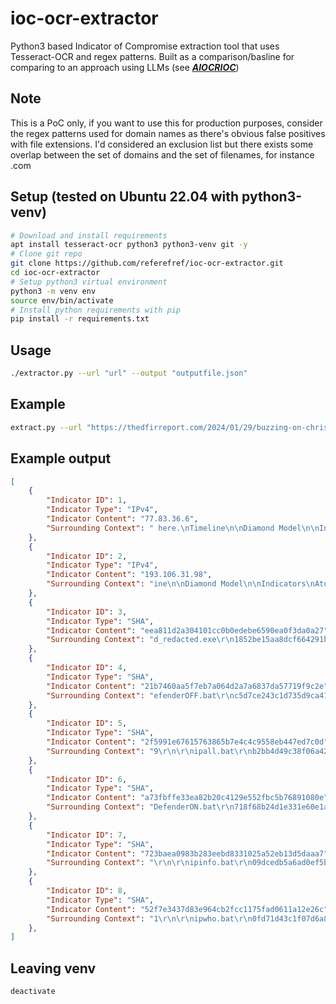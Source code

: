 # ioc-ocr-extractor
Python3 based Indicator of Compromise extraction tool that uses Tesseract-OCR and regex patterns.
Built as a comparison/basline for comparing to an approach using LLMs (see [***AIOCRIOC***](https://github.com/referefref/aiocrioc))

## Note
This is a PoC only, if you want to use this for production purposes, consider the regex patterns used for domain names as there's obvious false positives with file extensions.
I'd considered an exclusion list but there exists some overlap between the set of domains and the set of filenames, for instance .com

## Setup (tested on Ubuntu 22.04 with python3-venv)
```bash
# Download and install requirements
apt install tesseract-ocr python3 python3-venv git -y
# Clone git repo
git clone https://github.com/referefref/ioc-ocr-extractor.git
cd ioc-ocr-extractor
# Setup python3 virtual environment
python3 -m venv env
source env/bin/activate
# Install python requirements with pip
pip install -r requirements.txt
```

## Usage
```bash
./extractor.py --url "url" --output "outputfile.json"
```

## Example
```bash
extract.py --url "https://thedfirreport.com/2024/01/29/buzzing-on-christmas-eve-trigona-ransomware-in-3-hours/" --output "test.json"
```

## Example output
```json
[
    {
        "Indicator ID": 1,
        "Indicator Type": "IPv4",
        "Indicator Content": "77.83.36.6",
        "Surrounding Context": " here.\nTimeline\n\nDiamond Model\n\nIndicators\nAtomic\n77.83.36.6\r\n193.106.31.98\r\n\nComputed\nbuild_redacted.exe\r\n185"
    },
    {
        "Indicator ID": 2,
        "Indicator Type": "IPv4",
        "Indicator Content": "193.106.31.98",
        "Surrounding Context": "ine\n\nDiamond Model\n\nIndicators\nAtomic\n77.83.36.6\r\n193.106.31.98\r\n\nComputed\nbuild_redacted.exe\r\n1852be15aa8dcf6642"
    },
    {
        "Indicator ID": 3,
        "Indicator Type": "SHA",
        "Indicator Content": "eea811d2a304101cc0b0edebe6590ea0f3da0a27",
        "Surrounding Context": "d_redacted.exe\r\n1852be15aa8dcf664291b3849bd348e4\r\neea811d2a304101cc0b0edebe6590ea0f3da0a27\r\nd743daa22fdf4313a10da027b034c603eda255be037cb45b"
    },
    {
        "Indicator ID": 4,
        "Indicator Type": "SHA",
        "Indicator Content": "21b7460aa5f7eb7a064d2a7a6837da57719f9c2e",
        "Surrounding Context": "efenderOFF.bat\r\nc5d7ce243c1d735d9ca419cc916b87ec\r\n21b7460aa5f7eb7a064d2a7a6837da57719f9c2e\r\nd6d8302d8db7f17aaa45059b60eb8de33166c95d1d833ca4"
    },
    {
        "Indicator ID": 5,
        "Indicator Type": "SHA",
        "Indicator Content": "2f5991e67615763865b7e4c4c9558eb447ed7c0d",
        "Surrounding Context": "9\r\n\r\nipall.bat\r\nb2bb4d49c38f06a42f15b39744d425d0\r\n2f5991e67615763865b7e4c4c9558eb447ed7c0d\r\n12f838b54c6dac78f348828fe34f04ac355fa8cc24f8d7c7"
    },
    {
        "Indicator ID": 6,
        "Indicator Type": "SHA",
        "Indicator Content": "a73fbffe33ea82b20c4129e552fbc5b76891080e",
        "Surrounding Context": "DefenderON.bat\r\n718f68b24d1e331e60e1a10c92a81961\r\na73fbffe33ea82b20c4129e552fbc5b76891080e\r\n40fe2564e34168bf5470bbe0247bc614117334753a107b2b"
    },
    {
        "Indicator ID": 7,
        "Indicator Type": "SHA",
        "Indicator Content": "723baea0983b283eebd8331025a52eb13d5daaa7",
        "Surrounding Context": "\r\n\r\nipinfo.bat\r\n09dcedb5a6ad0ef5bbea4496486ba4e5\r\n723baea0983b283eebd8331025a52eb13d5daaa7\r\n277550c9d5771a13b65e90f5655150e365516215a714ffd3"
    },
    {
        "Indicator ID": 8,
        "Indicator Type": "SHA",
        "Indicator Content": "52f7e3437d83e964cb2fcc1175fad0611a12e26c",
        "Surrounding Context": "1\r\n\r\nipwho.bat\r\n0fd71d43c1f07d6a8fa73b0fa7beffa7\r\n52f7e3437d83e964cb2fcc1175fad0611a12e26c\r\n35ff76d763714812486a2f6ad656d124f3fcdfc4d16d49df"
    },
]
```

## Leaving venv
```deactivate```
